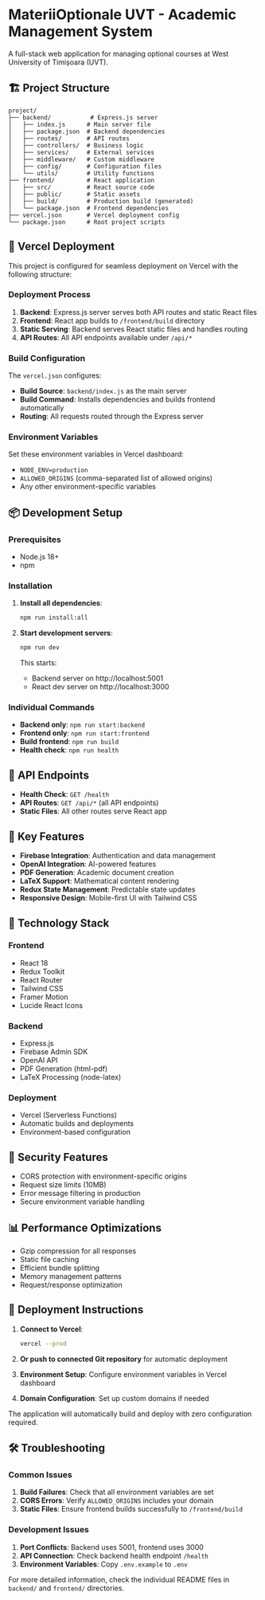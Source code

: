 # MateriiOptionale UVT - Academic Management System

A full-stack web application for managing optional courses at West University of Timișoara (UVT).

## 🏗️ Project Structure

```
project/
├── backend/           # Express.js server
│   ├── index.js      # Main server file  
│   ├── package.json  # Backend dependencies
│   ├── routes/       # API routes
│   ├── controllers/  # Business logic
│   ├── services/     # External services
│   ├── middleware/   # Custom middleware
│   ├── config/       # Configuration files
│   └── utils/        # Utility functions
├── frontend/         # React application
│   ├── src/          # React source code
│   ├── public/       # Static assets
│   ├── build/        # Production build (generated)
│   └── package.json  # Frontend dependencies
├── vercel.json       # Vercel deployment config
└── package.json      # Root project scripts
```

## 🚀 Vercel Deployment

This project is configured for seamless deployment on Vercel with the following structure:

### Deployment Process

1. **Backend**: Express.js server serves both API routes and static React files
2. **Frontend**: React app builds to `/frontend/build` directory
3. **Static Serving**: Backend serves React static files and handles routing
4. **API Routes**: All API endpoints available under `/api/*`

### Build Configuration

The `vercel.json` configures:
- **Build Source**: `backend/index.js` as the main server
- **Build Command**: Installs dependencies and builds frontend automatically
- **Routing**: All requests routed through the Express server

### Environment Variables

Set these environment variables in Vercel dashboard:
- `NODE_ENV=production`
- `ALLOWED_ORIGINS` (comma-separated list of allowed origins)
- Any other environment-specific variables

## 📦 Development Setup

### Prerequisites
- Node.js 18+ 
- npm

### Installation

1. **Install all dependencies**:
   ```bash
   npm run install:all
   ```

2. **Start development servers**:
   ```bash
   npm run dev
   ```
   
   This starts:
   - Backend server on http://localhost:5001
   - React dev server on http://localhost:3000

### Individual Commands

- **Backend only**: `npm run start:backend`
- **Frontend only**: `npm run start:frontend`  
- **Build frontend**: `npm run build`
- **Health check**: `npm run health`

## 🔧 API Endpoints

- **Health Check**: `GET /health`
- **API Routes**: `GET /api/*` (all API endpoints)
- **Static Files**: All other routes serve React app

## 🎯 Key Features

- **Firebase Integration**: Authentication and data management
- **OpenAI Integration**: AI-powered features
- **PDF Generation**: Academic document creation
- **LaTeX Support**: Mathematical content rendering
- **Redux State Management**: Predictable state updates
- **Responsive Design**: Mobile-first UI with Tailwind CSS

## 📱 Technology Stack

### Frontend
- React 18
- Redux Toolkit
- React Router
- Tailwind CSS
- Framer Motion
- Lucide React Icons

### Backend  
- Express.js
- Firebase Admin SDK
- OpenAI API
- PDF Generation (html-pdf)
- LaTeX Processing (node-latex)

### Deployment
- Vercel (Serverless Functions)
- Automatic builds and deployments
- Environment-based configuration

## 🔐 Security Features

- CORS protection with environment-specific origins
- Request size limits (10MB)
- Error message filtering in production
- Secure environment variable handling

## 📊 Performance Optimizations

- Gzip compression for all responses
- Static file caching
- Efficient bundle splitting
- Memory management patterns
- Request/response optimization

## 🚀 Deployment Instructions

1. **Connect to Vercel**:
   ```bash
   vercel --prod
   ```

2. **Or push to connected Git repository** for automatic deployment

3. **Environment Setup**: Configure environment variables in Vercel dashboard

4. **Domain Configuration**: Set up custom domains if needed

The application will automatically build and deploy with zero configuration required.

## 🛠️ Troubleshooting

### Common Issues

1. **Build Failures**: Check that all environment variables are set
2. **CORS Errors**: Verify `ALLOWED_ORIGINS` includes your domain
3. **Static Files**: Ensure frontend builds successfully to `/frontend/build`

### Development Issues

1. **Port Conflicts**: Backend uses 5001, frontend uses 3000
2. **API Connection**: Check backend health endpoint `/health`
3. **Environment Variables**: Copy `.env.example` to `.env`

For more detailed information, check the individual README files in `backend/` and `frontend/` directories.